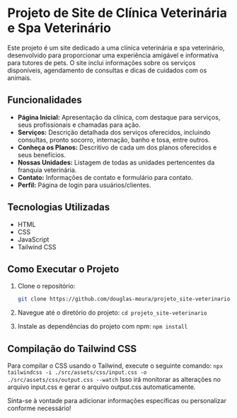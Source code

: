 # Projeto de Site de Clínica Veterinária e Spa Veterinário

Este projeto é um site dedicado a uma clínica veterinária e spa veterinário, desenvolvido para proporcionar uma experiência amigável e informativa para tutores de pets. O site inclui informações sobre os serviços disponíveis, agendamento de consultas e dicas de cuidados com os animais.

## Funcionalidades

- **Página Inicial:** Apresentação da clínica, com destaque para serviços, seus profissionais e chamadas para ação.
- **Serviços:** Descrição detalhada dos serviços oferecidos, incluindo consultas, pronto socorro, internação, banho e tosa, entre outros.
- **Conheça os Planos:** Descritivo de cada um dos planos oferecidos e seus benefícios.
- **Nossas Unidades:** Listagem de todas as unidades pertencentes da franquia veterinária.
- **Contato:** Informações de contato e formulário para contato.
- **Perfil:** Página de login para usuários/clientes.

## Tecnologias Utilizadas

- HTML
- CSS
- JavaScript
- Tailwind CSS

## Como Executar o Projeto

1. Clone o repositório:
   ```bash
   git clone https://github.com/douglas-moura/projeto_site-veterinario.git

2. Navegue até o diretório do projeto:
```cd projeto_site-veterinario```

3. Instale as dependências do projeto com npm:
```npm install```

## Compilação do Tailwind CSS
Para compilar o CSS usando o Tailwind, execute o seguinte comando:
```npx tailwindcss -i ./src/assets/css/input.css -o ./src/assets/css/output.css --watch```
Isso irá monitorar as alterações no arquivo input.css e gerar o arquivo output.css automaticamente.


Sinta-se à vontade para adicionar informações específicas ou personalizar conforme necessário!

